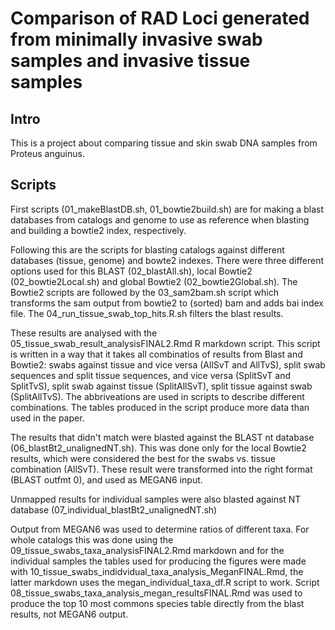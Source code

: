 # Comparison of RAD Loci generated from minimally invasive swab samples and invasive tissue samples

## Intro

This is a project about comparing tissue and skin swab DNA samples from Proteus anguinus.

## Scripts

First scripts (01_makeBlastDB.sh, 01_bowtie2build.sh) are for making a blast databases from catalogs and genome to use as reference when blasting and building a bowtie2 index, respectively.

Following this are the scripts for blasting catalogs against different databases (tissue, genome) and bowte2 indexes. There were three different options used for this BLAST (02_blastAll.sh), local Bowtie2 (02_bowtie2Local.sh) and global Bowtie2 (02_bowtie2Global.sh). The Bowtie2 scripts are followed by the 03_sam2bam.sh script which transforms the sam output from bowtie2 to (sorted) bam and adds bai index file. The 04_run_tissue_swab_top_hits.R.sh filters the blast results.

These results are analysed with the 05_tissue_swab_result_analysisFINAL2.Rmd R markdown script. This script is written in a way that it takes all combinatios of results from Blast and Bowtie2: swabs against tissue and vice versa (AllSvT and AllTvS), split swab sequences and split tissue sequences, and vice versa (SplitSvT and SplitTvS), split swab against tissue (SplitAllSvT), split tissue against swab (SplitAllTvS). The abbriveations are used in scripts to describe different combinations. The tables produced in the script produce more data than used in the paper. 

The results that didn't match were blasted against the BLAST nt database (06_blastBt2_unalignedNT.sh). This was done only for the local Bowtie2 results, which were considered the best for the swabs vs. tissue combination (AllSvT). These result were transformed into the right format (BLAST outfmt 0), and used as MEGAN6 input.

Unmapped results for individual samples were also blasted against NT database (07_individual_blastBt2_unalignedNT.sh)

Output from MEGAN6 was used to determine ratios of different taxa. For whole catalogs this was done using the 09_tissue_swabs_taxa_analysisFINAL2.Rmd markdown and for the individual samples the tables used for producing the figures were made with 10_tissue_swabs_indidvidual_taxa_analysis_MeganFINAL.Rmd, the latter markdown uses the megan_individual_taxa_df.R script to work. Script 08_tissue_swabs_taxa_analysis_megan_resultsFINAL.Rmd was used to produce the top 10 most commons species table directly from the blast results, not MEGAN6 output. 
